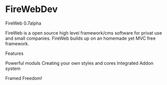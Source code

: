 # FireWebDev
FireWeb 0.7alpha

FireWeb is a open source high level framework/cms software for privat use and small companies.
FireWeb builds up on an homemade yet MVC free framework.

Features


Powerful moduls
Creating your own styles and cores
Integrated Addon system

Framed Freedom!
